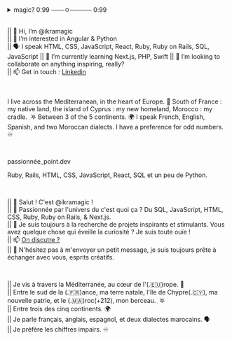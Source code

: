 <details>
<summary>magic? 0:99 ───ㅇ───── 0:99 </summary>

ikramagic/ikramagic/ `README.md` ✅ (this file) is an ✨ ADHD-friendly `README.md` ✅ for y'all screen readers ✨  
`README.md` (this file) ✅ appears on my GitHub 👋 profile.  
You can 🌱 have yours too! 👀  
💞️ Enjoy the scrolling  
</details>

<br>

|| 👋 Hi, I’m @ikramagic  
|| 👀 I’m interested in Angular & Python  
|| 🗣 I speak HTML, CSS, JavaScript, React, Ruby, Ruby on Rails, SQL, JavaScript
|| 🌱 I’m currently learning Next.js, PHP, Swift
|| 💞️ I’m looking to collaborate on anything inspiring, really?  
|| 📫 Get in touch : [Linkedin](https://www.linkedin.com/in/ikrame-saadi/)  

<br>

I live across the Mediterranean, in the heart of Europe. 🌊 
South of France : my native land, the island of Cyprus : my new homeland, Morocco : my cradle.  ִ ࣪𖤐 
Between 3 of the 5 continents. 🌍 I speak French, English, Spanish, and two Moroccan dialects. 
I have a preference for odd numbers. ♾️

<br>

passionnée_point.dev  

Ruby, Rails, HTML, CSS, JavaScript, React, SQL et un peu de Python.  

<br>

|| 👋 Salut ! C'est @ikramagic !  
|| 👀 Passionnée par l'univers du c'est quoi ça ? Du SQL, JavaScript, HTML, CSS, Ruby, Ruby on Rails, & Next.js.  
|| 💞️ Je suis toujours à la recherche de projets inspirants et stimulants. Vous avez quelque chose qui éveille la curiosité ? Je suis toute ouïe !  
|| 📫 [On discutre ?](https://www.linkedin.com/in/ikrame-saadi/)  
|| 🫶 N'hésitez pas à m'envoyer un petit message, je suis toujours prête à échanger avec vous, esprits créatifs.  

<br>

|| Je vis à travers la Méditerranée, au cœur de l'(.🇪🇺)rope. 🌊  
|| Entre le sud de la (.🇫🇷)ance, ma terre natale, l'île de Chypre(.🇨🇾), ma nouvelle patrie, et le (.🇲🇦)roc(+212), mon berceau. ִ ࣪𖤐  
|| Entre trois des cinq continents. 🌍  
|| Je parle français, anglais, espagnol, et deux dialectes marocains. 🗣  
|| Je préfère les chiffres impairs. ♾️
